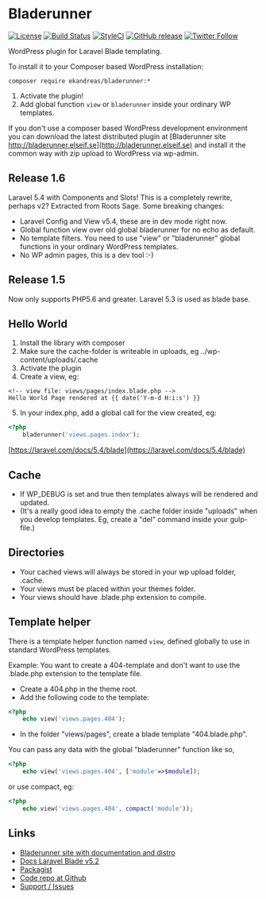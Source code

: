 # Bladerunner

[![License](https://img.shields.io/badge/license-MIT-blue.svg)](https://github.com/ekandreas/bladerunner)
[![Build Status](https://travis-ci.org/ekandreas/bladerunner.svg?branch=master)](https://travis-ci.org/ekandreas/bladerunner)
[![StyleCI](https://styleci.io/repos/48002506/shield)](https://styleci.io/repos/48002506)
[![GitHub release](https://img.shields.io/github/release/ekandreas/bladerunner.svg)](http://bladerunner.aekab.se/bladerunner.zip)
[![Twitter Follow](https://img.shields.io/twitter/follow/aekabse.svg?style=social)](https://twitter.com/intent/user?screen_name=aekabse)


WordPress plugin for Laravel Blade templating.

To install it to your Composer based WordPress installation:

```
composer require ekandreas/bladerunner:*
```
1. Activate the plugin!
2. Add global function `view` or `bladerunner` inside your ordinary WP templates. 

If you don't use a composer based WordPress development environment you can download the latest distributed plugin at [Bladerunner site http://bladerunner.elseif.se](http://bladerunner.elseif.se) and install it the common way with zip upload to WordPress via wp-admin.

## Release 1.6
Laravel 5.4 with Components and Slots!
This is a completely rewrite, perhaps v2? Extracted from Roots Sage.
Some breaking changes:
* Laravel Config and View v5.4, these are in dev mode right now.
* Global function view over old global bladerunner for no echo as default.
* No template filters. You need to use "view" or "bladerunner" global functions in your ordinary WordPress templates.
* No WP admin pages, this is a dev tool :-)

## Release 1.5
Now only supports PHP5.6 and greater.
Laravel 5.3 is used as blade base.

## Hello World
1. Install the library with composer
2. Make sure the cache-folder is writeable in uploads, eg ../wp-content/uploads/.cache
3. Activate the plugin
4. Create a view, eg:
```twig
<!-- view file: views/pages/index.blade.php -->
Hello World Page rendered at {{ date('Y-m-d H:i:s') }}
```
5. In your index.php, add a global call for the view created, eg:
```php
<?php
    bladerunner('views.pages.index');
```

[https://laravel.com/docs/5.4/blade](https://laravel.com/docs/5.4/blade)

## Cache
* If WP_DEBUG is set and true then templates always will be rendered and updated.
* (It's a really good idea to empty the .cache folder inside "uploads" when you develop templates. Eg, create a "del" command inside your gulp-file.)

## Directories
* Your cached views will always be stored in your wp upload folder, .cache.
* Your views must be placed within your themes folder.
* Your views should have .blade.php extension to compile.

## Template helper
There is a template helper function named `view`, defined globally to use in standard WordPress templates.

Example:
You want to create a 404-template and don't want to use the .blade.php extension to the template file.

* Create a 404.php in the theme root.
* Add the following code to the template:
```php
<?php
    echo view('views.pages.404');
```
* In the folder "views/pages", create a blade template "404.blade.php".

You can pass any data with the global "bladerunner" function like so,
```php
<?php
    echo view('views.pages.404', ['module'=>$module]);
```
or use compact, eg:
```php
<?php
    echo view('views.pages.404', compact('module'));
```

## Links
* [Bladerunner site with documentation and distro](http://bladerunner.aekab.se)
* [Docs Laravel Blade v5.2](https://laravel.com/docs/5.2/blade)
* [Packagist](https://packagist.org/packages/ekandreas/bladerunner)
* [Code repo at Github](https://github.com/ekandreas/bladerunner)
* [Support / Issues](https://github.com/ekandreas/bladerunner/issues)
